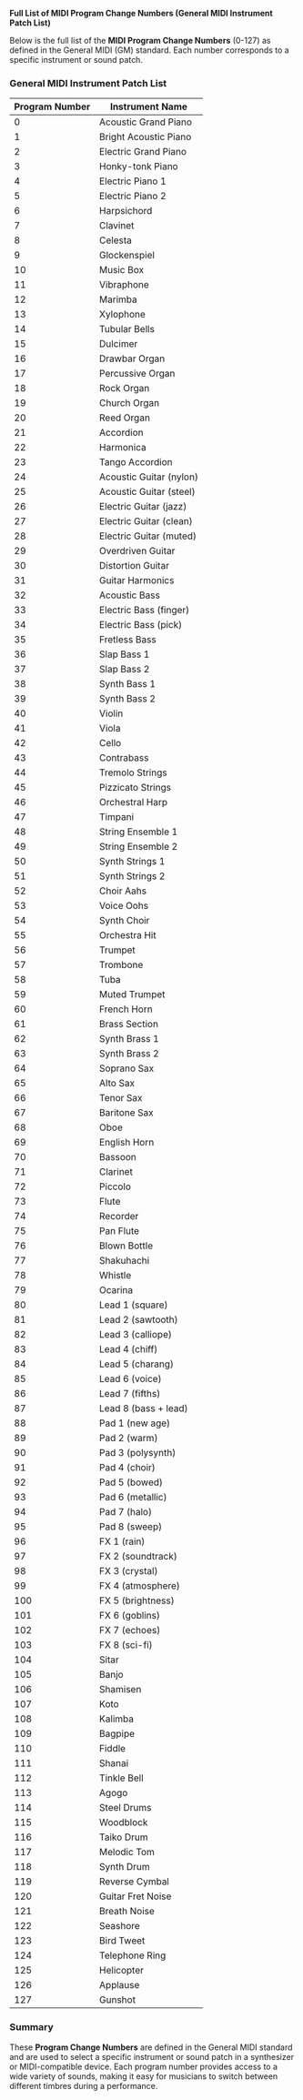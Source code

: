 **Full List of MIDI Program Change Numbers (General MIDI Instrument Patch List)**

Below is the full list of the **MIDI Program Change Numbers** (0-127) as defined in the General MIDI (GM) standard. Each number corresponds to a specific instrument or sound patch.

### **General MIDI Instrument Patch List**

| Program Number | Instrument Name              |
|----------------|------------------------------|
| 0              | Acoustic Grand Piano         |
| 1              | Bright Acoustic Piano        |
| 2              | Electric Grand Piano         |
| 3              | Honky-tonk Piano             |
| 4              | Electric Piano 1             |
| 5              | Electric Piano 2             |
| 6              | Harpsichord                  |
| 7              | Clavinet                     |
| 8              | Celesta                      |
| 9              | Glockenspiel                 |
| 10             | Music Box                    |
| 11             | Vibraphone                   |
| 12             | Marimba                      |
| 13             | Xylophone                    |
| 14             | Tubular Bells                |
| 15             | Dulcimer                     |
| 16             | Drawbar Organ                |
| 17             | Percussive Organ             |
| 18             | Rock Organ                   |
| 19             | Church Organ                 |
| 20             | Reed Organ                   |
| 21             | Accordion                    |
| 22             | Harmonica                    |
| 23             | Tango Accordion              |
| 24             | Acoustic Guitar (nylon)      |
| 25             | Acoustic Guitar (steel)      |
| 26             | Electric Guitar (jazz)       |
| 27             | Electric Guitar (clean)      |
| 28             | Electric Guitar (muted)      |
| 29             | Overdriven Guitar            |
| 30             | Distortion Guitar            |
| 31             | Guitar Harmonics             |
| 32             | Acoustic Bass                |
| 33             | Electric Bass (finger)       |
| 34             | Electric Bass (pick)         |
| 35             | Fretless Bass                |
| 36             | Slap Bass 1                  |
| 37             | Slap Bass 2                  |
| 38             | Synth Bass 1                 |
| 39             | Synth Bass 2                 |
| 40             | Violin                       |
| 41             | Viola                        |
| 42             | Cello                        |
| 43             | Contrabass                   |
| 44             | Tremolo Strings              |
| 45             | Pizzicato Strings            |
| 46             | Orchestral Harp              |
| 47             | Timpani                      |
| 48             | String Ensemble 1            |
| 49             | String Ensemble 2            |
| 50             | Synth Strings 1              |
| 51             | Synth Strings 2              |
| 52             | Choir Aahs                   |
| 53             | Voice Oohs                   |
| 54             | Synth Choir                  |
| 55             | Orchestra Hit                |
| 56             | Trumpet                      |
| 57             | Trombone                     |
| 58             | Tuba                         |
| 59             | Muted Trumpet                |
| 60             | French Horn                  |
| 61             | Brass Section                |
| 62             | Synth Brass 1                |
| 63             | Synth Brass 2                |
| 64             | Soprano Sax                  |
| 65             | Alto Sax                     |
| 66             | Tenor Sax                    |
| 67             | Baritone Sax                 |
| 68             | Oboe                         |
| 69             | English Horn                 |
| 70             | Bassoon                      |
| 71             | Clarinet                     |
| 72             | Piccolo                      |
| 73             | Flute                        |
| 74             | Recorder                     |
| 75             | Pan Flute                    |
| 76             | Blown Bottle                 |
| 77             | Shakuhachi                   |
| 78             | Whistle                      |
| 79             | Ocarina                      |
| 80             | Lead 1 (square)              |
| 81             | Lead 2 (sawtooth)            |
| 82             | Lead 3 (calliope)            |
| 83             | Lead 4 (chiff)               |
| 84             | Lead 5 (charang)             |
| 85             | Lead 6 (voice)               |
| 86             | Lead 7 (fifths)              |
| 87             | Lead 8 (bass + lead)         |
| 88             | Pad 1 (new age)              |
| 89             | Pad 2 (warm)                 |
| 90             | Pad 3 (polysynth)            |
| 91             | Pad 4 (choir)                |
| 92             | Pad 5 (bowed)                |
| 93             | Pad 6 (metallic)             |
| 94             | Pad 7 (halo)                 |
| 95             | Pad 8 (sweep)                |
| 96             | FX 1 (rain)                  |
| 97             | FX 2 (soundtrack)            |
| 98             | FX 3 (crystal)               |
| 99             | FX 4 (atmosphere)            |
| 100            | FX 5 (brightness)            |
| 101            | FX 6 (goblins)               |
| 102            | FX 7 (echoes)                |
| 103            | FX 8 (sci-fi)                |
| 104            | Sitar                        |
| 105            | Banjo                        |
| 106            | Shamisen                     |
| 107            | Koto                         |
| 108            | Kalimba                      |
| 109            | Bagpipe                      |
| 110            | Fiddle                       |
| 111            | Shanai                       |
| 112            | Tinkle Bell                  |
| 113            | Agogo                        |
| 114            | Steel Drums                  |
| 115            | Woodblock                    |
| 116            | Taiko Drum                   |
| 117            | Melodic Tom                  |
| 118            | Synth Drum                   |
| 119            | Reverse Cymbal               |
| 120            | Guitar Fret Noise            |
| 121            | Breath Noise                 |
| 122            | Seashore                     |
| 123            | Bird Tweet                   |
| 124            | Telephone Ring               |
| 125            | Helicopter                   |
| 126            | Applause                     |
| 127            | Gunshot                      |

### **Summary**
These **Program Change Numbers** are defined in the General MIDI standard and are used to select a specific instrument or sound patch in a synthesizer or MIDI-compatible device. Each program number provides access to a wide variety of sounds, making it easy for musicians to switch between different timbres during a performance.

